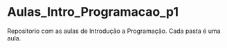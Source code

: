 # Aulas_Intro_Programacao_p1
 
Repositorio com as aulas de Introdução a Programação. Cada pasta é uma aula.